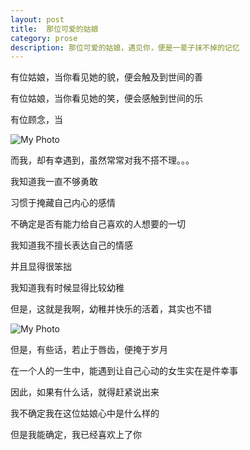 ```yaml
---
layout: post
title:  那位可爱的姑娘
category: prose
description: 那位可爱的姑娘，遇见你，便是一辈子抹不掉的记忆
---
```



有位姑娘，当你看见她的貌，便会触及到世间的善

有位姑娘，当你看见她的笑，便会感触到世间的乐

有位顾念，当

![My Photo](http://ww2.sinaimg.cn/bmiddle/9fcdce0djw1es0mdr8yksj20c80ed751.jpg)

而我，却有幸遇到，虽然常常对我不搭不理。。。

我知道我一直不够勇敢

习惯于掩藏自己内心的感情

不确定是否有能力给自己喜欢的人想要的一切


我知道我不擅长表达自己的情感

并且显得很笨拙

我知道我有时候显得比较幼稚

但是，这就是我啊，幼稚并快乐的活着，其实也不错


![My Photo](http://images.enet.com.cn/egames/articleimage/201110/20111013104602772.jpg)

但是，有些话，若止于唇齿，便掩于岁月

在一个人的一生中，能遇到让自己心动的女生实在是件幸事

因此，如果有什么话，就得赶紧说出来

我不确定我在这位姑娘心中是什么样的

但是我能确定，我已经喜欢上了你






